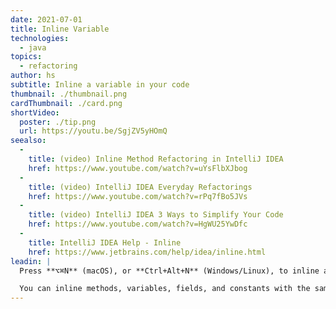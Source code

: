 ```yaml
---
date: 2021-07-01
title: Inline Variable
technologies:
  - java
topics:
  - refactoring
author: hs
subtitle: Inline a variable in your code
thumbnail: ./thumbnail.png
cardThumbnail: ./card.png
shortVideo:
  poster: ./tip.png
  url: https://youtu.be/SgjZV5yHOmQ
seealso:
  - 
    title: (video) Inline Method Refactoring in IntelliJ IDEA
    href: https://www.youtube.com/watch?v=uYsFlbXJbog
  - 
    title: (video) IntelliJ IDEA Everyday Refactorings
    href: https://www.youtube.com/watch?v=rPq7fBo5JVs
  - 
    title: (video) IntelliJ IDEA 3 Ways to Simplify Your Code
    href: https://www.youtube.com/watch?v=HgWU25YwDfc
  - 
    title: IntelliJ IDEA Help - Inline
    href: https://www.jetbrains.com/help/idea/inline.html
leadin: |
  Press **⌥⌘N** (macOS), or **Ctrl+Alt+N** (Windows/Linux), to inline a variable.

  You can inline methods, variables, fields, and constants with the same shortcut.
---
```


